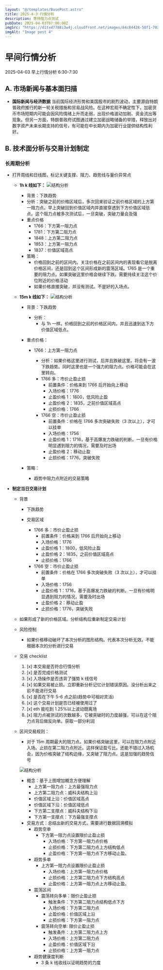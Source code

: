 ```yaml
---
layout: "@/templates/BasePost.astro"
title: 2025-4-3 行情分析
description: 等待阻力点测试
pubDate: 2025-04-03T07:00:00Z
imgSrc: "https://d1txd7788i3w4j.cloudfront.net/images/84c84428-50f1-7025-b778-548a97e9da87/2025-04-02/1743635963349-eth-15m.jpg"
imgAlt: "Image post 4"
---
```


# 早间行情分析

2025-04-03 早上行情分析 6:30-7:30

## A. 市场新闻与基本面扫描

- **国际新闻与经济数据**
  当前国际经济形势和美国股市的剧烈波动，主要源自特朗普政府推行的新一轮关税措施和贸易战风险。在这种宏观不确定性下，加密货币市场短期内可能会因风险情绪上升而走弱，出现价格波动加剧、资金流出等现象。但另一方面，特朗普政府试图通过建立加密战略储备的举措，释放出对数字资产未来长期支持的信号，有可能在中长期内为加密行业提供结构性利好。

## B. 技术面分析与交易计划制定

### 长周期分析

- 打开周线和日线图，标记关键支撑、阻力、趋势线与量价异常点

  - **1h k 线如下：**
    ![结构分析](https://d1txd7788i3w4j.cloudfront.net/images/84c84428-50f1-7025-b778-548a97e9da87/2025-04-02/1743635963440-eth-1h.jpg)

    - 背景：下跌趋势
    - 分析：突破之前的价格区域后，多次回来验证之前价格区域的上方第一阻力点。早上突破回到价值区域内并直接穿透到下方价值区域低点。这个阻力点被多次测试后，一旦突破，突破力量会及强
    - 重点价格
      - 1766：下方第一阻力点
      - 1781：下方第二阻力点
      - 1848：上方第二阻力点
      - 1853：上方第一阻力点
      - 1837：价值区域高点
    - 策略：
      - 价格回到之前的区间内。关注价格在之前区间内的表现看它是脱离价格区间，还是回到这个区间形成新的震荡区域。1765 是一个重要的阻力点。如果突破这里价格会继续下跌。需要持续关注这个价位附近的价格活动
      - 如果价格直接突破，并没有测试。不是好的入场点。

  - **15m k 线如下：**
    ![结构分析](https://d1txd7788i3w4j.cloudfront.net/images/84c84428-50f1-7025-b778-548a97e9da87/2025-04-02/1743635963349-eth-15m.jpg)

    - 背景：下跌趋势
      - 分析：
        - 与 1h 一样。价格回到之前的价格区间内，并且迅速到达下方价值区域低点。
    - 重点价格：

      - 1766：上方第一阻力点

        - 分析：如果价格这里进行测试，后并且跌破这里。将会有一波下跌趋势。同时这里也是一个强力的阻力点。价格可能会在这里转向。
        - 1766 多：市价止盈止损
          - 前置条件：价格来到 1766 后开始向上移动
          - 入场价格：1776
          - 止盈价格 1：1800，低风险止盈
          - 止盈价格 2：1835，之前价值区域高点
          - 止损价格：1766
        - 1766 空：市价止盈止损
          - 前置条件：价格在 1766 多次突破失败（3 次以上），才可以挂单
          - 入场价格：1756
          - 止盈价格 1：1716，基于高爆发力跌破的判断。一旦有价格明显遇到阻力的情况，需要及时出场
          - 止盈价格 2：移动止盈
          - 止损价格：1776，突破失败

    - 策略：
      - 趋势中阻力点附近的交易策略

- **制定当日交易计划**

  - 背景

    - 下跌趋势
    - 交易区域

      - 1766 多：市价止盈止损
        - 前置条件：价格来到 1766 后开始向上移动
        - 入场价格：1776
        - 止盈价格 1：1800，低风险止盈
        - 止盈价格 2：1835，之前价值区域高点
        - 止损价格：1766
      - 1766 空：市价止盈止损
        - 前置条件：价格在 1766 多次突破失败（3 次以上），才可以挂单
        - 入场价格：1756
        - 止盈价格 1：1716，基于高爆发力跌破的判断。一旦有价格明显遇到阻力的情况，需要及时出场
        - 止盈价格 2：移动止盈
        - 止损价格：1776，突破失败

  - 如果形成了新的价格区域。分析结构后重新制定交易计划

  - 风险控制
    - 如果价格移动破坏了本次分析的图形结构。代表本次分析无效。不能根据本次的分析进行交易
  - 交易 checklist

    1. [x] 本交易是否符合行情分析
    2. [x] 是否完成价格测试
    3. [x] 入场操作是否违背了强势 k 线信号
    4. [x] 如果交易被止损。立即重新分析记忆计划错误原因。没分析出来之前不能进行交易
    5. [x] 是否在下午 5-6 点之前(趋势中可相对灵活)
    6. [x] 这个交易计划是否已经被使用过了
    7. [x] eth 能吃到 1.25%以上波动既离场
    8. [x] 阻力点被测试的次数越多，它被突破时的力度越强，可以在这个阻力点背后做反向单。获取一部分利润

  - 区间交易规则：

    - 对于 15m 周期最大的阻力点。如果价格突破这里，可以在阻力点附近入场。止损在第二阻力点附近。这样保证盈亏比。还能不错过入场机会，因为价格突破了结构边缘，又突破了阻力点。这是加强的趋势信号

    ![结构分析](https://d1txd7788i3w4j.cloudfront.net/images/84c84428-50f1-7025-b778-548a97e9da87/2025-03-28/1743167232237-tradingview15m.jpg)

    - 概念：基于上图增加概念方便理解
      - 上方第一阻力点：上方最强阻力点
      - 上方第二阻力点：威科夫结构上沿
      - 价值区域上沿：价值区域高点
      - 价值区域下沿：价值区域低点
      - 下方第二支撑点：威科夫结构下沿
      - 下方第一支撑点：下方最强支撑点
    - 交易方式：总结出新的交易方式，需要进行数据回溯模拟
      - 趋势空单
        - 下方第一阻力点设置限价止盈止损
          - 入场价格：下方第一阻力点价格
          - 止损价格：下方第二阻力点上方结构低点
          - 止盈价格：下方第一阻力点下方移动止盈。
      - 趋势多单
        - 上方第一阻力点设置限价止盈止损
          - 入场价格：上方第一阻力点价格
          - 止损价格：上方第二阻力点下方结构高点
          - 止盈价格：上方第一阻力点上方移动止盈。
      - 震荡区间
        - 震荡转向多单：限价止盈止损
          - 触发条件：下方第二阻力点结构低点下方
          - 入场价格：下方第二阻力点
          - 止盈价格：价值区域上沿
          - 止损价格：下方第一阻力点
        - 震荡转向空单: 限价止盈止损
          - 触发条件：上方第二阻力点上方
          - 入场价格：上方第二阻力点
          - 止盈价格：价值区域下沿
          - 止损价格：上方第一阻力点
      - 趋势健康度判断
        - 3 条 k 线收线以证明趋势的力度
